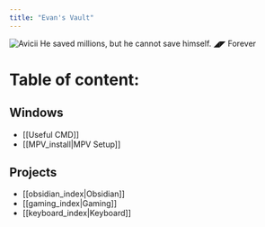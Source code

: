 ```yaml
---
title: "Evan's Vault"
---
```

![Avicii](https://i.pinimg.com/originals/2d/bc/f5/2dbcf578101b43249c6aa3f009d4b97f.jpg)
He saved millions, but he cannot save himself. ◢◤ Forever

# Table of content:
## Windows
- [[Useful CMD]]
- [[MPV_install|MPV Setup]]

## Projects
- [[obsidian_index|Obsidian]]
- [[gaming_index|Gaming]]
- [[keyboard_index|Keyboard]]